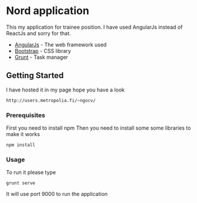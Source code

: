 
# Nord application
This my application for trainee position.
I have used AngularJs instead of ReactJs and sorry for that.
* [AngularJs](https://angularjs.org/) - The web framework used
* [Bootstrap](http://getbootstrap.com/) - CSS library
* [Grunt](https://gruntjs.com/) - Task manager


## Getting Started
I have hosted it in my page hope you have a look 
```
http://users.metropolia.fi/~ngocv/
```

### Prerequisites

First you need to install npm
Then you need to install some some libraries to make it works


```
npm install 
```

### Usage
To run it please type 

```
grunt serve
```
It will use port 9000 to run the application